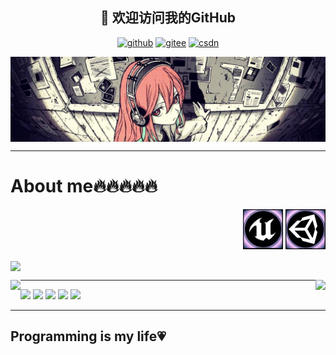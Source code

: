 <h2 align="center">👋 欢迎访问我的GitHub</h2>
<p align="center">
  <a href="https://github.com/zzzxs"><img src="https://img.shields.io/badge/GitHub-ff79c6" alt="github"></a>
  <a href="https://gitee.com/eternidad33"><img src="https://img.shields.io/badge/Gitee-fe7300" alt="gitee"></a>
  <a href="https://blog.csdn.net/qq_42907802"><img src="https://img.shields.io/badge/CSDN-cf000e" alt="csdn"></a>
</p>
<img align='center' src="https://raw.githubusercontent.com/Zzzxs/Image/master/img/%E6%BC%AB%E7%94%BB%E8%83%8C%E6%99%AF%E8%A3%81%E5%88%87.jpg" alt="背景"/>

---

# About me🔥🔥🔥🔥🔥
<p align="right">
  <a href="https://www.unrealengine.com/"><img src="https://raw.githubusercontent.com/Zzzxs/Image/master/img/UE%E5%9B%BE%E6%A0%87%20(%E8%87%AA%E5%AE%9A%E4%B9%89).jpg" alt="UnrealEngine"></a>
  <a href="https://unity.cn/"><img src="https://raw.githubusercontent.com/Zzzxs/Image/master/img/unity%E5%9B%BE%E6%A0%87%20(%E8%87%AA%E5%AE%9A%E4%B9%89).jpg" alt="Unity"></a>
</p>


<p align="left">
<a href="https://github.com/Zzzxs/Zzzxs">
  <img align="center" src="https://github-readme-stats.vercel.app/api?username=Zzzxs&show_icons=true&theme=dark&cache_seconds=86400" />
</a>
</p>

<p align="center">
<a href="https://github.com/anuraghazra/github-readme-stats">
  <img align="left" src="https://github-readme-stats.vercel.app/api/pin/?username=anuraghazra&repo=github-readme-stats&theme=dark" />
</a>
<a href="https://github.com/anuraghazra/convoychat">
  <img align="right" src="https://github-readme-stats.vercel.app/api/pin/?username=anuraghazra&repo=convoychat&theme=dark" />
</a>
</p>

---

[![](https://img.shields.io/badge/OS-Arch%20Linux-33aadd?style=flat-square&logo=arch-linux&logoColor=ffffff)](https://www.archlinux.org/)
[![](https://img.shields.io/badge/macOS-Hackintosh-292e33?style=flat-square&logo=apple&logoColor=ffffff)](https://www.tonymacx86.com/)
[![](https://img.shields.io/badge/-C++-007396?style=flat-square&logo=C++&logoColor=ffffff)](https://reactjs.org/)
![](https://img.shields.io/badge/-Nintendo%20Switch-e60012?style=flat-square&logo=nintendo%20switch&logoColor=ffffff)
[![](https://img.shields.io/badge/Steam-171a21?style=flat-square&logo=steam&logoColor=ffffff)](https://steamcommunity.com/id/antzuhl)

---

## Programming is my life💗
